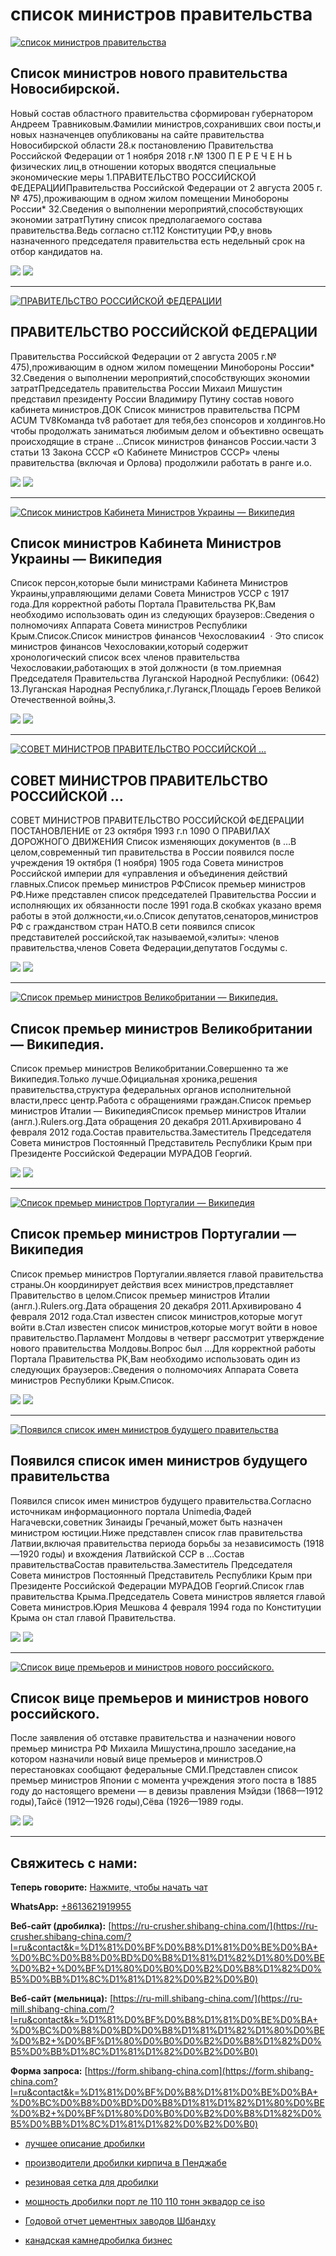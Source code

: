 # список министров правительства

<a href="https://swt.shibang-china.com/?l=ru&img&k=%D1%81%D0%BF%D0%B8%D1%81%D0%BE%D0%BA+%D0%BC%D0%B8%D0%BD%D0%B8%D1%81%D1%82%D1%80%D0%BE%D0%B2+%D0%BF%D1%80%D0%B0%D0%B2%D0%B8%D1%82%D0%B5%D0%BB%D1%8C%D1%81%D1%82%D0%B2%D0%B0" target="_blank">![список министров правительства](http://static.shibang-china.com/all-800x300/105.jpg)</a>

## Список министров нового правительства Новосибирской.
Новый состав областного правительства сформирован губернатором Андреем Травниковым.Фамилии министров,сохранивших свои посты,и новых назначенцев опубликованы на сайте правительства Новосибирской области 28.к постановлению Правительства Российской Федерации от 1 ноября 2018 г.№ 1300 П Е Р Е Ч Е Н Ь физических лиц,в отношении которых вводятся специальные экономические меры 1.ПРАВИТЕЛЬСТВО РОССИЙСКОЙ ФЕДЕРАЦИИПравительства Российской Федерации от 2 августа 2005 г.№ 475),проживающим в одном жилом помещении Минобороны России* 32.Сведения о выполнении мероприятий,способствующих экономии затратПутину список предполагаемого состава правительства.Ведь согласно ст.112 Конституции РФ,у вновь назначенного председателя правительства есть недельный срок на отбор кандидатов на.


<a href="https://whatsapp.shibangsoft.com/WhatsApp.php" target="_blank" title="WhatsApp">![](http://static.shibang-china.com/icon/whatsapp.png)</a> <a href="https://swt.shibang-china.com/?l=ru&icon&k=%D1%81%D0%BF%D0%B8%D1%81%D0%BE%D0%BA+%D0%BC%D0%B8%D0%BD%D0%B8%D1%81%D1%82%D1%80%D0%BE%D0%B2+%D0%BF%D1%80%D0%B0%D0%B2%D0%B8%D1%82%D0%B5%D0%BB%D1%8C%D1%81%D1%82%D0%B2%D0%B0" target="_blank">![](http://static.shibang-china.com/icon/chat-ru.png)</a>

---

<a href="https://swt.shibang-china.com/?l=ru&img&k=%D1%81%D0%BF%D0%B8%D1%81%D0%BE%D0%BA+%D0%BC%D0%B8%D0%BD%D0%B8%D1%81%D1%82%D1%80%D0%BE%D0%B2+%D0%BF%D1%80%D0%B0%D0%B2%D0%B8%D1%82%D0%B5%D0%BB%D1%8C%D1%81%D1%82%D0%B2%D0%B0" target="_blank">![ПРАВИТЕЛЬСТВО РОССИЙСКОЙ ФЕДЕРАЦИИ](http://static.shibang-china.com/all-800x300/1209.jpg)</a>

## ПРАВИТЕЛЬСТВО РОССИЙСКОЙ ФЕДЕРАЦИИ
Правительства Российской Федерации от 2 августа 2005 г.№ 475),проживающим в одном жилом помещении Минобороны России* 32.Сведения о выполнении мероприятий,способствующих экономии затратПредседатель правительства России Михаил Мишустин представил президенту России Владимиру Путину состав нового кабинета министров.ДОК Список министров правительства ПСРМ ACUM TV8Команда tv8 работает для тебя,без спонсоров и холдингов.Но чтобы продолжать заниматься любимым делом и объективно освещать происходящие в стране …Список министров финансов России.части 3 статьи 13 Закона СССР &#171;О Кабинете Министров СССР&#187; члены правительства (включая и Орлова) продолжили работать в ранге и.о.


<a href="https://whatsapp.shibangsoft.com/WhatsApp.php" target="_blank" title="WhatsApp">![](http://static.shibang-china.com/icon/whatsapp.png)</a> <a href="https://swt.shibang-china.com/?l=ru&icon&k=%D1%81%D0%BF%D0%B8%D1%81%D0%BE%D0%BA+%D0%BC%D0%B8%D0%BD%D0%B8%D1%81%D1%82%D1%80%D0%BE%D0%B2+%D0%BF%D1%80%D0%B0%D0%B2%D0%B8%D1%82%D0%B5%D0%BB%D1%8C%D1%81%D1%82%D0%B2%D0%B0" target="_blank">![](http://static.shibang-china.com/icon/chat-ru.png)</a>

---

<a href="https://swt.shibang-china.com/?l=ru&img&k=%D1%81%D0%BF%D0%B8%D1%81%D0%BE%D0%BA+%D0%BC%D0%B8%D0%BD%D0%B8%D1%81%D1%82%D1%80%D0%BE%D0%B2+%D0%BF%D1%80%D0%B0%D0%B2%D0%B8%D1%82%D0%B5%D0%BB%D1%8C%D1%81%D1%82%D0%B2%D0%B0" target="_blank">![Список министров Кабинета Министров Украины — Википедия](http://static.shibang-china.com/all-800x300/117.jpg)</a>

## Список министров Кабинета Министров Украины — Википедия
Список персон,которые были министрами Кабинета Министров Украины,управляющими делами Совета Министров УССР с 1917 года.Для корректной работы Портала Правительства РК,Вам необходимо использовать один из следующих браузеров:.Сведения о полномочиях Аппарата Совета министров Республики Крым.Список.Список министров финансов Чехословакии4 &nbsp;&#0183;&#32;Это список министров финансов Чехословакии,который содержит хронологический список всех членов правительства Чехословакии,работающих в этой должности (в том.приемная Председателя Правительства Луганской Народной Республики: (0642) 13.Луганская Народная Республика,г.Луганск,Площадь Героев Великой Отечественной войны,3.


<a href="https://whatsapp.shibangsoft.com/WhatsApp.php" target="_blank" title="WhatsApp">![](http://static.shibang-china.com/icon/whatsapp.png)</a> <a href="https://swt.shibang-china.com/?l=ru&icon&k=%D1%81%D0%BF%D0%B8%D1%81%D0%BE%D0%BA+%D0%BC%D0%B8%D0%BD%D0%B8%D1%81%D1%82%D1%80%D0%BE%D0%B2+%D0%BF%D1%80%D0%B0%D0%B2%D0%B8%D1%82%D0%B5%D0%BB%D1%8C%D1%81%D1%82%D0%B2%D0%B0" target="_blank">![](http://static.shibang-china.com/icon/chat-ru.png)</a>

---

<a href="https://swt.shibang-china.com/?l=ru&img&k=%D1%81%D0%BF%D0%B8%D1%81%D0%BE%D0%BA+%D0%BC%D0%B8%D0%BD%D0%B8%D1%81%D1%82%D1%80%D0%BE%D0%B2+%D0%BF%D1%80%D0%B0%D0%B2%D0%B8%D1%82%D0%B5%D0%BB%D1%8C%D1%81%D1%82%D0%B2%D0%B0" target="_blank">![СОВЕТ МИНИСТРОВ ПРАВИТЕЛЬСТВО РОССИЙСКОЙ …](http://static.shibang-china.com/all-800x300/112.jpg)</a>

## СОВЕТ МИНИСТРОВ ПРАВИТЕЛЬСТВО РОССИЙСКОЙ …
СОВЕТ МИНИСТРОВ ПРАВИТЕЛЬСТВО РОССИЙСКОЙ ФЕДЕРАЦИИ ПОСТАНОВЛЕНИЕ от 23 октября 1993 г.n 1090 О ПРАВИЛАХ ДОРОЖНОГО ДВИЖЕНИЯ Список изменяющих документов (в …В целом,современный тип правительства в России появился после учреждения 19 октября (1 ноября) 1905 года Совета министров Российской империи для &#171;управления и объединения действий главных.Список премьер министров РФСписок премьер министров РФ.Ниже представлен список председателей Правительства России и исполняющих их обязанности после 1991 года.В скобках указано время работы в этой должности,&#171;и.о.Список депутатов,сенаторов,министров РФ с гражданством стран НАТО.В сети появился список представителей российской,так называемой,&#171;элиты&#187;: членов правительства,членов Совета Федерации,депутатов Госдумы с.


<a href="https://whatsapp.shibangsoft.com/WhatsApp.php" target="_blank" title="WhatsApp">![](http://static.shibang-china.com/icon/whatsapp.png)</a> <a href="https://swt.shibang-china.com/?l=ru&icon&k=%D1%81%D0%BF%D0%B8%D1%81%D0%BE%D0%BA+%D0%BC%D0%B8%D0%BD%D0%B8%D1%81%D1%82%D1%80%D0%BE%D0%B2+%D0%BF%D1%80%D0%B0%D0%B2%D0%B8%D1%82%D0%B5%D0%BB%D1%8C%D1%81%D1%82%D0%B2%D0%B0" target="_blank">![](http://static.shibang-china.com/icon/chat-ru.png)</a>

---

<a href="https://swt.shibang-china.com/?l=ru&img&k=%D1%81%D0%BF%D0%B8%D1%81%D0%BE%D0%BA+%D0%BC%D0%B8%D0%BD%D0%B8%D1%81%D1%82%D1%80%D0%BE%D0%B2+%D0%BF%D1%80%D0%B0%D0%B2%D0%B8%D1%82%D0%B5%D0%BB%D1%8C%D1%81%D1%82%D0%B2%D0%B0" target="_blank">![Список премьер министров Великобритании — Википедия.](http://static.shibang-china.com/all-800x300/845.jpg)</a>

## Список премьер министров Великобритании — Википедия.
Список премьер министров Великобритании.Совершенно та же Википедия.Только лучше.Официальная хроника,решения правительства,структура федеральных органов исполнительной власти,пресс центр.Работа с обращениями граждан.Список премьер министров Италии — ВикипедияСписок премьер министров Италии (англ.).Rulers.org.Дата обращения 20 декабря 2011.Архивировано 4 февраля 2012 года.Состав правительства.Заместитель Председателя Совета министров Постоянный Представитель Республики Крым при Президенте Российской Федерации МУРАДОВ Георгий.


<a href="https://whatsapp.shibangsoft.com/WhatsApp.php" target="_blank" title="WhatsApp">![](http://static.shibang-china.com/icon/whatsapp.png)</a> <a href="https://swt.shibang-china.com/?l=ru&icon&k=%D1%81%D0%BF%D0%B8%D1%81%D0%BE%D0%BA+%D0%BC%D0%B8%D0%BD%D0%B8%D1%81%D1%82%D1%80%D0%BE%D0%B2+%D0%BF%D1%80%D0%B0%D0%B2%D0%B8%D1%82%D0%B5%D0%BB%D1%8C%D1%81%D1%82%D0%B2%D0%B0" target="_blank">![](http://static.shibang-china.com/icon/chat-ru.png)</a>

---

<a href="https://swt.shibang-china.com/?l=ru&img&k=%D1%81%D0%BF%D0%B8%D1%81%D0%BE%D0%BA+%D0%BC%D0%B8%D0%BD%D0%B8%D1%81%D1%82%D1%80%D0%BE%D0%B2+%D0%BF%D1%80%D0%B0%D0%B2%D0%B8%D1%82%D0%B5%D0%BB%D1%8C%D1%81%D1%82%D0%B2%D0%B0" target="_blank">![Список премьер министров Португалии — Википедия](http://static.shibang-china.com/all-800x300/905.jpg)</a>

## Список премьер министров Португалии — Википедия
Список премьер министров Португалии.является главой правительства страны.Он координирует действия всех министров,представляет Правительство в целом.Список премьер министров Италии (англ.).Rulers.org.Дата обращения 20 декабря 2011.Архивировано 4 февраля 2012 года.Стал известен список министров,которые могут войти в.Стал известен список министров,которые могут войти в новое правительство.Парламент Молдовы в четверг рассмотрит утверждение нового правительства Молдовы.Вопрос был …Для корректной работы Портала Правительства РК,Вам необходимо использовать один из следующих браузеров:.Сведения о полномочиях Аппарата Совета министров Республики Крым.Список.


<a href="https://whatsapp.shibangsoft.com/WhatsApp.php" target="_blank" title="WhatsApp">![](http://static.shibang-china.com/icon/whatsapp.png)</a> <a href="https://swt.shibang-china.com/?l=ru&icon&k=%D1%81%D0%BF%D0%B8%D1%81%D0%BE%D0%BA+%D0%BC%D0%B8%D0%BD%D0%B8%D1%81%D1%82%D1%80%D0%BE%D0%B2+%D0%BF%D1%80%D0%B0%D0%B2%D0%B8%D1%82%D0%B5%D0%BB%D1%8C%D1%81%D1%82%D0%B2%D0%B0" target="_blank">![](http://static.shibang-china.com/icon/chat-ru.png)</a>

---

<a href="https://swt.shibang-china.com/?l=ru&img&k=%D1%81%D0%BF%D0%B8%D1%81%D0%BE%D0%BA+%D0%BC%D0%B8%D0%BD%D0%B8%D1%81%D1%82%D1%80%D0%BE%D0%B2+%D0%BF%D1%80%D0%B0%D0%B2%D0%B8%D1%82%D0%B5%D0%BB%D1%8C%D1%81%D1%82%D0%B2%D0%B0" target="_blank">![Появился список имен министров будущего правительства](http://static.shibang-china.com/all-800x300/1461.jpg)</a>

## Появился список имен министров будущего правительства
Появился список имен министров будущего правительства.Согласно источникам информационного портала Unimedia,Фадей Нагачевски,советник Зинаиды Гречаный,может быть назначен министром юстиции.Ниже представлен список глав правительства Латвии,включая правительства периода борьбы за независимость (1918—1920 годы) и вхождения Латвийской ССР в …Состав правительстваСостав правительства.Заместитель Председателя Совета министров Постоянный Представитель Республики Крым при Президенте Российской Федерации МУРАДОВ Георгий.Список глав правительства Крыма.Председатель Совета министров является главой Совета министров.Юрия Мешкова 4 февраля 1994 года по Конституции Крыма он стал главой Правительства.


<a href="https://whatsapp.shibangsoft.com/WhatsApp.php" target="_blank" title="WhatsApp">![](http://static.shibang-china.com/icon/whatsapp.png)</a> <a href="https://swt.shibang-china.com/?l=ru&icon&k=%D1%81%D0%BF%D0%B8%D1%81%D0%BE%D0%BA+%D0%BC%D0%B8%D0%BD%D0%B8%D1%81%D1%82%D1%80%D0%BE%D0%B2+%D0%BF%D1%80%D0%B0%D0%B2%D0%B8%D1%82%D0%B5%D0%BB%D1%8C%D1%81%D1%82%D0%B2%D0%B0" target="_blank">![](http://static.shibang-china.com/icon/chat-ru.png)</a>

---

<a href="https://swt.shibang-china.com/?l=ru&img&k=%D1%81%D0%BF%D0%B8%D1%81%D0%BE%D0%BA+%D0%BC%D0%B8%D0%BD%D0%B8%D1%81%D1%82%D1%80%D0%BE%D0%B2+%D0%BF%D1%80%D0%B0%D0%B2%D0%B8%D1%82%D0%B5%D0%BB%D1%8C%D1%81%D1%82%D0%B2%D0%B0" target="_blank">![Список вице премьеров и министров нового российского.](http://static.shibang-china.com/all-800x300/25.jpg)</a>

## Список вице премьеров и министров нового российского.
После заявления об отставке правительства и назначении нового премьер министра РФ Михаила Мишустина,прошло заседание,на котором назначили новый вице премьеров и министров.О перестановках сообщают федеральные СМИ.Представлен список премьер министров Японии с момента учреждения этого поста в 1885 году до настоящего времени — в девизы правления Мэйдзи (1868—1912 годы),Тайсё (1912—1926 годы),Сёва (1926—1989 годы.

<a href="https://whatsapp.shibangsoft.com/WhatsApp.php" target="_blank" title="WhatsApp">![](http://static.shibang-china.com/icon/whatsapp.png)</a> <a href="https://swt.shibang-china.com/?l=ru&icon&k=%D1%81%D0%BF%D0%B8%D1%81%D0%BE%D0%BA+%D0%BC%D0%B8%D0%BD%D0%B8%D1%81%D1%82%D1%80%D0%BE%D0%B2+%D0%BF%D1%80%D0%B0%D0%B2%D0%B8%D1%82%D0%B5%D0%BB%D1%8C%D1%81%D1%82%D0%B2%D0%B0" target="_blank">![](http://static.shibang-china.com/icon/chat-ru.png)</a>

---
## Свяжитесь с нами:

**Теперь говорите:** [Нажмите, чтобы начать чат](https://swt.shibang-china.com?l=ru&contact&k=%D1%81%D0%BF%D0%B8%D1%81%D0%BE%D0%BA+%D0%BC%D0%B8%D0%BD%D0%B8%D1%81%D1%82%D1%80%D0%BE%D0%B2+%D0%BF%D1%80%D0%B0%D0%B2%D0%B8%D1%82%D0%B5%D0%BB%D1%8C%D1%81%D1%82%D0%B2%D0%B0)

**WhatsApp:**  [+8613621919955](https://whatsapp.shibangsoft.com/WhatsApp.php)

**Веб-сайт (дробилка):** [https://ru-crusher.shibang-china.com/](https://ru-crusher.shibang-china.com/?l=ru&contact&k=%D1%81%D0%BF%D0%B8%D1%81%D0%BE%D0%BA+%D0%BC%D0%B8%D0%BD%D0%B8%D1%81%D1%82%D1%80%D0%BE%D0%B2+%D0%BF%D1%80%D0%B0%D0%B2%D0%B8%D1%82%D0%B5%D0%BB%D1%8C%D1%81%D1%82%D0%B2%D0%B0)

**Веб-сайт (мельница):** [https://ru-mill.shibang-china.com/](https://ru-mill.shibang-china.com/?l=ru&contact&k=%D1%81%D0%BF%D0%B8%D1%81%D0%BE%D0%BA+%D0%BC%D0%B8%D0%BD%D0%B8%D1%81%D1%82%D1%80%D0%BE%D0%B2+%D0%BF%D1%80%D0%B0%D0%B2%D0%B8%D1%82%D0%B5%D0%BB%D1%8C%D1%81%D1%82%D0%B2%D0%B0)

**Форма запроса:** [https://form.shibang-china.com](https://form.shibang-china.com?l=ru&contact&k=%D1%81%D0%BF%D0%B8%D1%81%D0%BE%D0%BA+%D0%BC%D0%B8%D0%BD%D0%B8%D1%81%D1%82%D1%80%D0%BE%D0%B2+%D0%BF%D1%80%D0%B0%D0%B2%D0%B8%D1%82%D0%B5%D0%BB%D1%8C%D1%81%D1%82%D0%B2%D0%B0)

* [лучшее описание дробилки](../133/%D0%BB%D1%83%D1%87%D1%88%D0%B5%D0%B5%20%D0%BE%D0%BF%D0%B8%D1%81%D0%B0%D0%BD%D0%B8%D0%B5%20%D0%B4%D1%80%D0%BE%D0%B1%D0%B8%D0%BB%D0%BA%D0%B8.md)

* [производители дробилки кирпича в Пенджабе](../133/%D0%BF%D1%80%D0%BE%D0%B8%D0%B7%D0%B2%D0%BE%D0%B4%D0%B8%D1%82%D0%B5%D0%BB%D0%B8%20%D0%B4%D1%80%D0%BE%D0%B1%D0%B8%D0%BB%D0%BA%D0%B8%20%D0%BA%D0%B8%D1%80%D0%BF%D0%B8%D1%87%D0%B0%20%D0%B2%20%D0%9F%D0%B5%D0%BD%D0%B4%D0%B6%D0%B0%D0%B1%D0%B5.md)

* [резиновая сетка для дробилки](../133/%D1%80%D0%B5%D0%B7%D0%B8%D0%BD%D0%BE%D0%B2%D0%B0%D1%8F%20%D1%81%D0%B5%D1%82%D0%BA%D0%B0%20%D0%B4%D0%BB%D1%8F%20%D0%B4%D1%80%D0%BE%D0%B1%D0%B8%D0%BB%D0%BA%D0%B8.md)

* [мощность дробилки порт ле 110 110 тонн эквадор ce iso](../132/%D0%BC%D0%BE%D1%89%D0%BD%D0%BE%D1%81%D1%82%D1%8C%20%D0%B4%D1%80%D0%BE%D0%B1%D0%B8%D0%BB%D0%BA%D0%B8%20%D0%BF%D0%BE%D1%80%D1%82%20%D0%BB%D0%B5%20110%20110%20%D1%82%D0%BE%D0%BD%D0%BD%20%D1%8D%D0%BA%D0%B2%D0%B0%D0%B4%D0%BE%D1%80%20ce%20iso.md)

* [Годовой отчет цементных заводов Шбандху](../134/%D0%93%D0%BE%D0%B4%D0%BE%D0%B2%D0%BE%D0%B9%20%D0%BE%D1%82%D1%87%D0%B5%D1%82%20%D1%86%D0%B5%D0%BC%D0%B5%D0%BD%D1%82%D0%BD%D1%8B%D1%85%20%D0%B7%D0%B0%D0%B2%D0%BE%D0%B4%D0%BE%D0%B2%20%D0%A8%D0%B1%D0%B0%D0%BD%D0%B4%D1%85%D1%83.md)

* [канадская камнедробилка бизнес](../132/%D0%BA%D0%B0%D0%BD%D0%B0%D0%B4%D1%81%D0%BA%D0%B0%D1%8F%20%D0%BA%D0%B0%D0%BC%D0%BD%D0%B5%D0%B4%D1%80%D0%BE%D0%B1%D0%B8%D0%BB%D0%BA%D0%B0%20%D0%B1%D0%B8%D0%B7%D0%BD%D0%B5%D1%81.md)